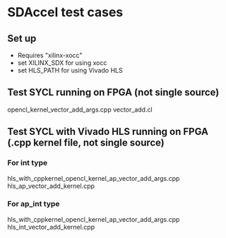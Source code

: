 # SDAccel test cases

## Set up
* Requires "xilinx-xocc"
* set XILINX_SDX for using xocc
* set HLS_PATH for using Vivado HLS

## Test SYCL running on FPGA (not single source)
opencl_kernel_vector_add_args.cpp
vector_add.cl

## Test SYCL with Vivado HLS running on FPGA (.cpp kernel file, not single source)

### For int type
hls_with_cppkernel_opencl_kernel_ap_vector_add_args.cpp
hls_ap_vector_add_kernel.cpp

### For ap_int type
hls_with_cppkernel_opencl_kernel_ap_vector_add_args.cpp
hls_int_vector_add_kernel.cpp
